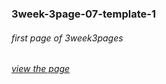 ### 3week-3page-07-template-1
###### first page of 3week3pages
###### [view the page](https://yaoyaocjj.github.io/3week-3page-07-template-1/)
